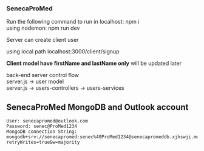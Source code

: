 ### SenecaProMed
Run the following command to run in localhost: npm i <br>
using nodemon: npm run dev <br>

Server can create client user<br>

using local path localhost:3000/client/signup <br>

**Client model have firstName and lastName only** will be updated later 

back-end server control flow<br>
server.js   -> user model<br>
server.js   -> users-controllers -> users-services<br>

## SenecaProMed MongoDB and Outlook account

    User: senecapromed@outlook.com 
    Password: senec@ProMed1234 
    MongoDB connection String: mongodb+srv://senecapromed:senec%40ProMed1234@senecapromeddb.xjhswji.mongodb.net/UsersDB?retryWrites=true&w=majority
      

